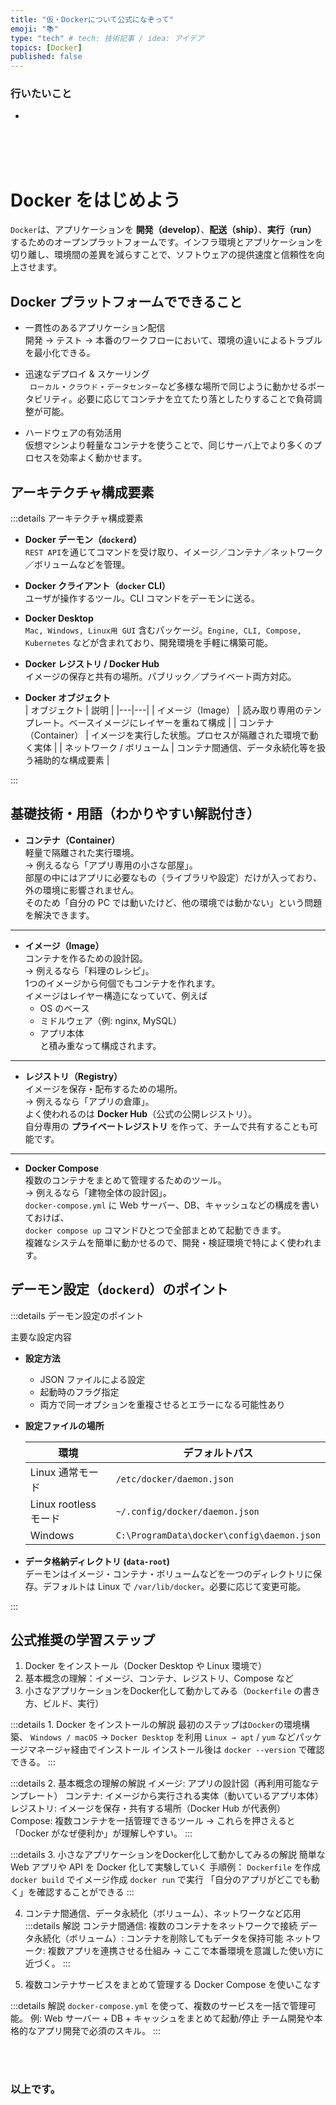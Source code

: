 ```yaml
---
title: "仮・Dockerについて公式になぞって"
emoji: "📚"
type: "tech" # tech: 技術記事 / idea: アイデア
topics: [Docker]
published: false
---
```







### 行いたいこと
- 

















<br>
<br>
<br>

# Docker をはじめよう

`Docker`は、アプリケーションを **開発（develop）**、**配送（ship）**、**実行（run）** するためのオープンプラットフォームです。インフラ環境とアプリケーションを切り離し、環境間の差異を減らすことで、ソフトウェアの提供速度と信頼性を向上させます。



## Docker プラットフォームでできること

- 一貫性のあるアプリケーション配信  
  開発 → テスト → 本番のワークフローにおいて、環境の違いによるトラブルを最小化できる。

- 迅速なデプロイ & スケーリング  
 ` ローカル`・`クラウド`・`データセンター`など多様な場所で同じように動かせるポータビリティ。必要に応じてコンテナを立てたり落としたりすることで負荷調整が可能。

- ハードウェアの有効活用  
  仮想マシンより軽量なコンテナを使うことで、同じサーバ上でより多くのプロセスを効率よく動かせます。



## アーキテクチャ構成要素

:::details アーキテクチャ構成要素

- **Docker デーモン（`dockerd`）**  
  `REST API`を通じてコマンドを受け取り、イメージ／コンテナ／ネットワーク／ボリュームなどを管理。

- **Docker クライアント（`docker` CLI）**  
  ユーザが操作するツール。CLI コマンドをデーモンに送る。

- **Docker Desktop**  
  `Mac, Windows, Linux用 GUI` 含むパッケージ。`Engine, CLI, Compose, Kubernetes` などが含まれており、開発環境を手軽に構築可能。

- **Docker レジストリ / Docker Hub**  
  イメージの保存と共有の場所。パブリック／プライベート両方対応。

- **Docker オブジェクト**  
  | オブジェクト | 説明 |
  |---|---|
  | イメージ（Image） | 読み取り専用のテンプレート。ベースイメージにレイヤーを重ねて構成 |
  | コンテナ（Container） | イメージを実行した状態。プロセスが隔離された環境で動く実体 |
  | ネットワーク / ボリューム | コンテナ間通信、データ永続化等を扱う補助的な構成要素 |

:::


## 基礎技術・用語（わかりやすい解説付き）

- **コンテナ（Container）**  
  軽量で隔離された実行環境。  
  → 例えるなら「アプリ専用の小さな部屋」。  
  部屋の中にはアプリに必要なもの（ライブラリや設定）だけが入っており、外の環境に影響されません。  
  そのため「自分の PC では動いたけど、他の環境では動かない」という問題を解決できます。  

---

- **イメージ（Image）**  
  コンテナを作るための設計図。  
  → 例えるなら「料理のレシピ」。  
  1つのイメージから何個でもコンテナを作れます。  
  イメージはレイヤー構造になっていて、例えば  
  - OS のベース  
  - ミドルウェア（例: nginx, MySQL）  
  - アプリ本体  
  と積み重なって構成されます。  

---

- **レジストリ（Registry）**  
  イメージを保存・配布するための場所。  
  → 例えるなら「アプリの倉庫」。  
  よく使われるのは **Docker Hub**（公式の公開レジストリ）。  
  自分専用の **プライベートレジストリ** を作って、チームで共有することも可能です。  

---

- **Docker Compose**  
  複数のコンテナをまとめて管理するためのツール。  
  → 例えるなら「建物全体の設計図」。  
  `docker-compose.yml` に Web サーバー、DB、キャッシュなどの構成を書いておけば、  
  `docker compose up` コマンドひとつで全部まとめて起動できます。  
  複雑なシステムを簡単に動かせるので、開発・検証環境で特によく使われます。  


## デーモン設定（`dockerd`）のポイント

:::details デーモン設定のポイント

主要な設定内容

- **設定方法**  
  - JSON ファイルによる設定  
  - 起動時のフラグ指定  
  - 両方で同一オプションを重複させるとエラーになる可能性あり

- **設定ファイルの場所**  

  | 環境 | デフォルトパス |
  |---|---|
  | Linux 通常モード | `/etc/docker/daemon.json` |
  | Linux rootless モード | `~/.config/docker/daemon.json` |
  | Windows | `C:\ProgramData\docker\config\daemon.json` |

- **データ格納ディレクトリ (`data-root`)**  
  デーモンはイメージ・コンテナ・ボリュームなどを一つのディレクトリに保存。デフォルトは Linux で `/var/lib/docker`。必要に応じて変更可能。

:::



## 公式推奨の学習ステップ

1. Docker をインストール（Docker Desktop や Linux 環境で） 
2. 基本概念の理解：イメージ、コンテナ、レジストリ、Compose など
3. 小さなアプリケーションをDocker化して動かしてみる（`Dockerfile` の書き方、ビルド、実行）



:::details 1. Docker をインストールの解説
最初のステップは`Docker`の環境構築、
`Windows / macOS` → `Docker Desktop` を利用
`Linux → apt` / `yum` などパッケージマネージャ経由でインストール
インストール後は `docker --version` で確認できる。
:::



:::details 2. 基本概念の理解の解説
イメージ: アプリの設計図（再利用可能なテンプレート）
コンテナ: イメージから実行される実体（動いているアプリ本体）
レジストリ: イメージを保存・共有する場所（Docker Hub が代表例）
Compose: 複数コンテナを一括管理できるツール
→ これらを押さえると「Docker がなぜ便利か」が理解しやすい。
:::



:::details 3. 小さなアプリケーションをDocker化して動かしてみるの解説
簡単な Web アプリや API を Docker 化して実験していく
手順例：
`Dockerfile` を作成
`docker build` でイメージ作成
`docker run` で実行
「自分のアプリがどこでも動く」を確認することができる
:::

4. コンテナ間通信、データ永続化（ボリューム）、ネットワークなど応用
:::details 解説
コンテナ間通信: 複数のコンテナをネットワークで接続
データ永続化（ボリューム）: コンテナを削除してもデータを保持可能
ネットワーク: 複数アプリを連携させる仕組み
→ ここで本番環境を意識した使い方に近づく。
:::

5. 複数コンテナサービスをまとめて管理する Docker Compose を使いこなす  

:::details 解説
`docker-compose.yml` を使って、複数のサービスを一括で管理可能。
例: Web サーバー + DB + キャッシュをまとめて起動/停止
チーム開発や本格的なアプリ開発で必須のスキル。
:::






<br>
<br>


### 以上です。

<br>
<br>
<br>